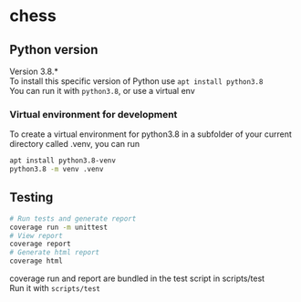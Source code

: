 # chess

## Python version
Version 3.8.*  
To install this specific version of Python use `apt install python3.8`  
You can run it with `python3.8`, or use a virtual env

### Virtual environment for development
To create a virtual environment for python3.8 in a subfolder of your current directory called .venv, you can run
```bash
apt install python3.8-venv
python3.8 -m venv .venv
```

## Testing
```bash
# Run tests and generate report
coverage run -m unittest
# View report
coverage report
# Generate html report
coverage html
```
coverage run and report are bundled in the test script in scripts/test  
Run it with `scripts/test`
